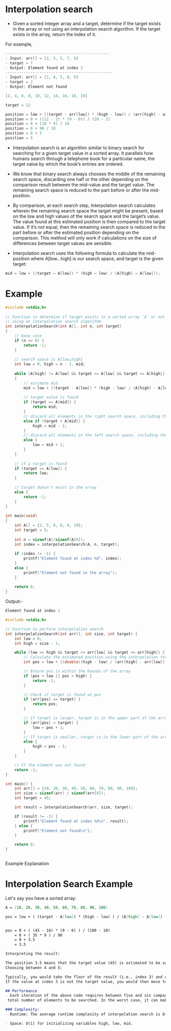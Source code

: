 # Interpolation search
- Given a sorted integer array and a target, determine if the target exists in the array or not using an interpolation search algorithm. If the target exists in the array, return the index of it.

For example,
```c
----------------------------------------------
- Input: arr[] = [2, 3, 5, 7, 9]
- target = 7 
- Output: Element found at index 3
-----------------------------------------------
- Input: arr[] = [1, 4, 5, 8, 9]
- target = 2
- Output: Element not found

```

```c
[2, 4, 6, 8, 10, 12, 14, 16, 18, 20]

target = 12

position = low + ((target - arr[low]) * (high - low)) / (arr[high] - arr[low])
position = 0 + ((12 - 2) * (9 - 0)) / (20 - 2)
position = 0 + (10 * 9) / 18
position = 0 + 90 / 18
position = 0 + 5
position = 5
```

- Interpolation search is an algorithm similar to binary search for searching for a given target value in a sorted array. It parallels how humans search through a telephone book for a particular name, the target value by which the book’s entries are ordered.

- We know that binary search always chooses the middle of the remaining search space, discarding one half or the other depending on the comparison result between the mid-value and the target value. The remaining search space is reduced to the part before or after the mid-position.

- By comparison, at each search step, Interpolation search calculates wherein the remaining search space the target might be present, based on the low and high values of the search space and the target’s value. The value found at this estimated position is then compared to the target value. If it’s not equal, then the remaining search space is reduced to the part before or after the estimated position depending on the comparison. This method will only work if calculations on the size of differences between target values are sensible.

- Interpolation search uses the following formula to calculate the mid-position where A[low…high] is our search space, and target is the given target:
```c
mid = low + ((target – A[low]) * (high – low) / (A[high] – A[low]));
```

# Example
```c
#include <stdio.h>
 
// Function to determine if target exists in a sorted array `A` or not
// using an interpolation search algorithm
int interpolationSearch(int A[], int n, int target)
{
    // base case
    if (n == 0) {
        return -1;
    }
 
    // search space is A[low…high]
    int low = 0, high = n - 1, mid;
 
    while (A[high] != A[low] && target >= A[low] && target <= A[high])
    {
        // estimate mid
        mid = low + ((target - A[low]) * (high - low) / (A[high] - A[low]));
 
        // target value is found
        if (target == A[mid]) {
            return mid;
        }
        // discard all elements in the right search space, including the middle element
        else if (target < A[mid]) {
            high = mid - 1;
        }
        // discard all elements in the left search space, including the middle element
        else {
            low = mid + 1;
        }
    }
 
    // if a target is found
    if (target == A[low]) {
        return low;
    }
 
    // target doesn't exist in the array
    else {
        return -1;
    }
}
 
int main(void)
{
    int A[] = {2, 5, 6, 8, 9, 10};
    int target = 5;
 
    int n = sizeof(A)/sizeof(A[0]);
    int index = interpolationSearch(A, n, target);
 
    if (index != -1) {
        printf("Element found at index %d", index);
    }
    else {
        printf("Element not found in the array");
    }
 
    return 0;
}

```
Output:-
```c
Element found at index 1


```

~~~c
#include <stdio.h>

// Function to perform interpolation search
int interpolationSearch(int arr[], int size, int target) {
    int low = 0;
    int high = size - 1;

    while (low <= high && target >= arr[low] && target <= arr[high]) {
        // Calculate the estimated position using the interpolation formula
        int pos = low + ((double)(high - low) / (arr[high] - arr[low]) * (target - arr[low]));

        // Ensure pos is within the bounds of the array
        if (pos < low || pos > high) {
            return -1;
        }

        // Check if target is found at pos
        if (arr[pos] == target) {
            return pos;
        }

        // If target is larger, target is in the upper part of the array
        if (arr[pos] < target) {
            low = pos + 1;
        }
        // If target is smaller, target is in the lower part of the array
        else {
            high = pos - 1;
        }
    }

    // If the element was not found
    return -1;
}

int main() {
    int arr[] = {10, 20, 30, 40, 50, 60, 70, 80, 90, 100};
    int size = sizeof(arr) / sizeof(arr[0]);
    int target = 45;

    int result = interpolationSearch(arr, size, target);

    if (result != -1) {
        printf("Element found at index %d\n", result);
    } else {
        printf("Element not found\n");
    }

    return 0;
}



~~~

Example Explanation

# Interpolation Search Example

Let's say you have a sorted array:
```markdown
A = [10, 20, 30, 40, 50, 60, 70, 80, 90, 100]

pos = low + ( (target - A[low]) * (high - low) ) / (A[high] - A[low])


pos = 0 + ( (45 - 10) * (9 - 0) ) / (100 - 10)
    = 0 + ( 35 * 9 ) / 90
    = 0 + 3.5
    = 3.5

Interpreting the result:

The position 3.5 means that the target value (45) is estimated to be somewhere between the indices 3 and 4.
Choosing between 4 and 5:

Typically, you would take the floor of the result (i.e., index 3) and check the value at index 3.
If the value at index 3 is not the target value, you would then move to the next index (index 4) to check there.

## Performance
- Each iteration of the above code requires between five and six comparisons. On average, the interpolation search makes about log(log(n)) comparisons if the elements are uniformly distributed, where n is the 
 total number of elements to be searched. In the worst case, it can make up to O(n) comparisons. The worst-case might happen when the numerical values of the targets increase exponentially.

### Complexity:
- Runtime: The average runtime complexity of interpolation search is O(log log N) and has a worst case of O(N), which happens when the keys increase exponentially.

- Space: O(1) for initializing variables high, low, mid.
